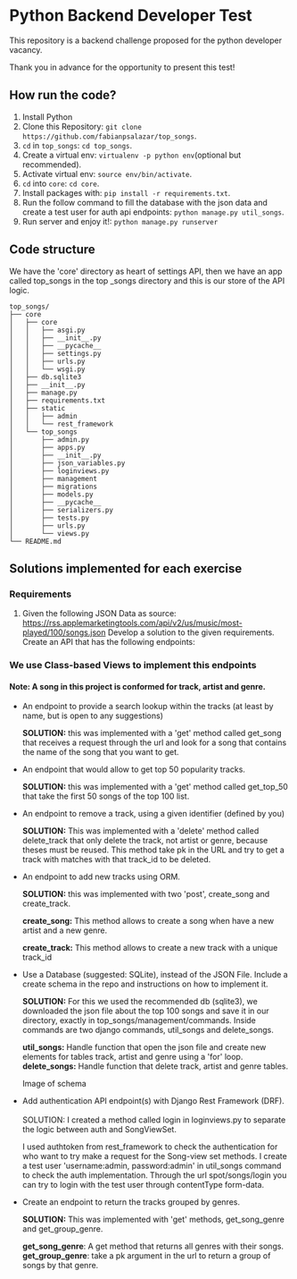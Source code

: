 # Python Backend Developer Test


This repository is a backend challenge proposed for the python developer vacancy.

Thank you in advance for the opportunity to present this test!

## How run the code?
1. Install Python
2. Clone this Repository: `git clone https://github.com/fabianpsalazar/top_songs`.
3. `cd` in  `top_songs`: `cd top_songs`.
4. Create a virtual env: `virtualenv -p python env`(optional but recommended).
5. Activate virtual env: `source env/bin/activate`.
6. `cd` into `core`: `cd core`.
7. Install packages with: `pip install -r requirements.txt`.
8. Run the follow command to fill the database with the json data and create a test user for auth api endpoints: `python manage.py util_songs`.
9. Run server and enjoy it!: `python manage.py runserver`



## Code structure

We have the 'core' directory as heart of settings API, then we have an app called top_songs in the top
_songs directory and this is our store of the API logic.

```
top_songs/
├── core
│   ├── core
│   │   ├── asgi.py
│   │   ├── __init__.py
│   │   ├── __pycache__
│   │   ├── settings.py
│   │   ├── urls.py
│   │   └── wsgi.py
│   ├── db.sqlite3
│   ├── __init__.py
│   ├── manage.py
│   ├── requirements.txt
│   ├── static
│   │   ├── admin
│   │   └── rest_framework
│   └── top_songs
│       ├── admin.py
│       ├── apps.py
│       ├── __init__.py
│       ├── json_variables.py
│       ├── loginviews.py
│       ├── management
│       ├── migrations
│       ├── models.py
│       ├── __pycache__
│       ├── serializers.py
│       ├── tests.py
│       ├── urls.py
│       └── views.py
└── README.md
```


## Solutions implemented for each exercise

### Requirements
1. Given the following JSON Data as source:
https://rss.applemarketingtools.com/api/v2/us/music/most-played/100/songs.json
Develop a solution to the given requirements.
Create an API that has the following endpoints:

### We use Class-based Views to implement this endpoints
#### Note: A song in this project is conformed for track, artist and genre.

<ul>

<li>An endpoint to provide a search lookup within the tracks (at least by name, but is
open to any suggestions)</li>

<b>SOLUTION:</b> this was implemented with a 'get' method called get_song that receives a request through the url and look for a song that contains the name of the song that you want to get.

<li>An endpoint that would allow to get top 50 popularity tracks.</li>

<b>SOLUTION:</b> this was implemented with a 'get' method called get_top_50 that take the first 50 songs of the top 100 list.

<li>An endpoint to remove a track, using a given identifier (defined by you)</li>

<b>SOLUTION:</b> This was implemented with a 'delete' method called delete_track that only delete the track, not artist or genre, because theses must be reused.
This method take pk in the URL and try to get a track with matches with that track_id to be deleted.

<li>An endpoint to add new tracks using ORM.</li>

<b>SOLUTION:</b> this was implemented with two 'post', create_song and create_track.

<b>create_song:</b> This method allows to create a song when have a new artist and a new genre.

<b>create_track:</b> This method allows to create a new track with a unique track_id

<li>Use a Database (suggested: SQLite), instead of the JSON File. Include a create
schema in the repo and instructions on how to implement it.</li>

<b>SOLUTION:</b> For this we used the recommended db (sqlite3), we downloaded the json file about the top 100 songs
and save it in our directory, exactly in top_songs/management/commands. Inside commands are two django commands, util_songs and delete_songs.

<b>util_songs:</b> Handle function that open the json file and create new elements for tables track, artist and genre using a 'for' loop.
<b>delete_songs:</b>  Handle function that delete track, artist and genre tables.

Image of schema

<li>Add authentication API endpoint(s) with Django Rest Framework (DRF).</li>
<br>SOLUTION:</b> I created a method called login in loginviews.py to separate the logic between auth and SongViewSet.

I used authtoken from rest_framework to check the authentication for who want to try make a request for the Song-view set methods.
I create a test user 'username:admin, password:admin' in util_songs command to check the auth implementation.
Through the url spot/songs/login you can try to login with the test user through contentType form-data.

<li>Create an endpoint to return the tracks grouped by genres.</li>

<b>SOLUTION:</b>  This was implemented with 'get' methods, get_song_genre and get_group_genre.

<b>get_song_genre</b>: A get method that returns all genres with their songs.
<b>get_group_genre</b>: take a pk argument in the url to return a group of songs by that genre.


</ul>
